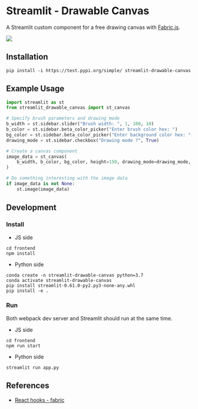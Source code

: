# Streamlit - Drawable Canvas

A Streamlit custom component for a free drawing canvas with [Fabric.js](http://fabricjs.com/).

![](./img/demo.gif)

## Installation

```shell script
pip install -i https://test.pypi.org/simple/ streamlit-drawable-canvas
```

## Example Usage

```python
import streamlit as st
from streamlit_drawable_canvas import st_canvas

# Specify brush parameters and drawing mode
b_width = st.sidebar.slider("Brush width: ", 1, 100, 10)
b_color = st.sidebar.beta_color_picker("Enter brush color hex: ")
bg_color = st.sidebar.beta_color_picker("Enter background color hex: ", "#eee")
drawing_mode = st.sidebar.checkbox("Drawing mode ?", True)

# Create a canvas component
image_data = st_canvas(
    b_width, b_color, bg_color, height=150, drawing_mode=drawing_mode, key="canvas"
)

# Do something interesting with the image data
if image_data is not None:
    st.image(image_data)
```

## Development 

### Install

* JS side

```shell script
cd frontend
npm install
```

* Python side 

```shell script
conda create -n streamlit-drawable-canvas python=3.7
conda activate streamlit-drawable-canvas
pip install streamlit-0.61.0-py2.py3-none-any.whl
pip install -e .
```

### Run

Both webpack dev server and Streamlit should run at the same time.

* JS side

```shell script
cd frontend
npm run start
```

* Python side

```shell script
streamlit run app.py
```

## References 

* [React hooks - fabric](https://github.com/fabricjs/fabric.js/issues/5951#issuecomment-563427231)
